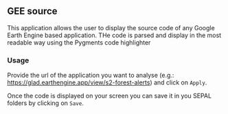 ## GEE source

This application allows the user to display the source code of any Google Earth Engine based application. 
THe code is parsed and display in the most readable way using the Pygments code highlighter

### Usage


Provide the url of the application you want to analyse (e.g.: https://glad.earthengine.app/view/s2-forest-alerts) and click on `Apply`.

Once the code is displayed on your screen you can save it in you SEPAL folders by clicking on `Save`.
